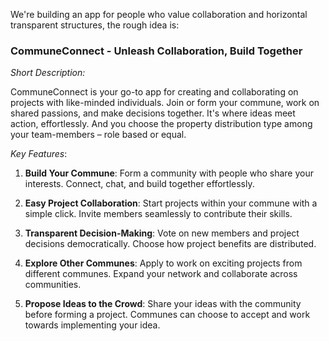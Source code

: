 We're building an app for people who value collaboration and horizontal transparent structures, the rough idea is:

### CommuneConnect - Unleash Collaboration, Build Together

<i>Short Description:</i>

CommuneConnect is your go-to app for creating and collaborating on projects with like-minded individuals. Join or form your commune, work on shared passions, and make decisions together. It's where ideas meet action, effortlessly. And you choose the property distribution type among your team-members – role based or equal.

<i>Key Features</i>:

1. <b>Build Your Commune</b>:
Form a community with people who share your interests.
Connect, chat, and build together effortlessly.

2. <b>Easy Project Collaboration</b>:
Start projects within your commune with a simple click.
Invite members seamlessly to contribute their skills.

3. <b>Transparent Decision-Making</b>:
Vote on new members and project decisions democratically.
Choose how project benefits are distributed.

4. <b>Explore Other Communes</b>:
Apply to work on exciting projects from different communes.
Expand your network and collaborate across communities.

5. <b>Propose Ideas to the Crowd</b>:
Share your ideas with the community before forming a project.
Communes can choose to accept and work towards implementing your idea.
